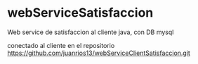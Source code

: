 # webServiceSatisfaccion

Web service de satisfaccion al cliente java, con DB mysql 

conectado al cliente en el repositorio https://github.com/juanrios13/webServiceClientSatisfaccion.git
